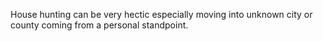 House hunting can be very hectic  especially moving into unknown city or county coming from a personal standpoint.

